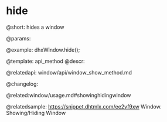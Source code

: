 hide
=============

@short: hides a window


@params:




@example:
dhxWindow.hide();


@template: api_method
@descr:



@relatedapi:
window/api/window_show_method.md


@changelog:

@related:window/usage.md#showinghidingwindow

@relatedsample: https://snippet.dhtmlx.com/ee2vf9xw	Window. Showing/Hiding Window